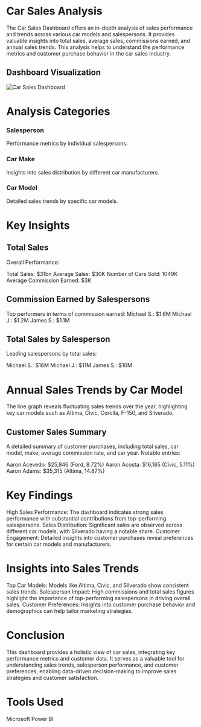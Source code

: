 # Car Sales Analysis
The Car Sales Dashboard offers an in-depth analysis of sales performance and trends across various car models and salespersons. It provides valuable insights into total sales, average sales, commissions earned, and annual sales trends. This analysis helps to understand the performance metrics and customer purchase behavior in the car sales industry.
## Dashboard Visualization
![Car Sales Dashboard ](https://github.com/user-attachments/assets/b591366a-e895-49d0-93c9-4cb928ff422e)

# Analysis Categories
### Salesperson
Performance metrics by individual salespersons.

### Car Make
Insights into sales distribution by different car manufacturers.

### Car Model
Detailed sales trends by specific car models.
# Key Insights
## Total Sales
Overall Performance:

Total Sales: $31bn
Average Sales: $30K
Number of Cars Sold: 1049K
Average Commission Earned: $3K
## Commission Earned by Salespersons
Top performers in terms of commission earned:
Michael S.: $1.6M
Michael J.: $1.2M
James S.: $1.1M
## Total Sales by Salesperson
Leading salespersons by total sales:

Michael S.: $16M
Michael J.: $11M
James S.: $10M
# Annual Sales Trends by Car Model
The line graph reveals fluctuating sales trends over the year, highlighting key car models such as Altima, Civic, Corolla, F-150, and Silverado.

## Customer Sales Summary
A detailed summary of customer purchases, including total sales, car model, make, average commission rate, and car year. Notable entries:

Aaron Acevedo: $25,846 (Ford, 8.72%)
Aaron Acosta: $16,185 (Civic, 5.11%)
Aaron Adams: $35,315 (Altima, 14.87%)

# Key Findings
High Sales Performance: The dashboard indicates strong sales performance with substantial contributions from top-performing salespersons.
Sales Distribution: Significant sales are observed across different car models, with Silverado having a notable share.
Customer Engagement: Detailed insights into customer purchases reveal preferences for certain car models and manufacturers.

# Insights into Sales Trends
Top Car Models: Models like Altima, Civic, and Silverado show consistent sales trends.
Salesperson Impact: High commissions and total sales figures highlight the importance of top-performing salespersons in driving overall sales.
Customer Preferences: Insights into customer purchase behavior and demographics can help tailor marketing strategies.

# Conclusion
This dashboard provides a holistic view of car sales, integrating key performance metrics and customer data. It serves as a valuable tool for understanding sales trends, salesperson performance, and customer preferences, enabling data-driven decision-making to improve sales strategies and customer satisfaction.
# Tools Used
Microsoft Power BI
